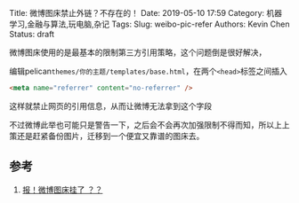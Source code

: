 Title: 微博图床禁止外链？不存在的！
Date: 2019-05-10 17:59
Category: 机器学习,金融与算法,玩电脑,杂记
Tags:
Slug: weibo-pic-refer
Authors: Kevin Chen
Status: draft



微博图床使用的是最基本的限制第三方引用策略，这个问题倒是很好解决，

编辑pelican`themes/你的主题/templates/base.html`，在两个`<head>`标签之间插入

```html
<meta name="referrer" content="no-referrer" />
```

这样就禁止网页的引用信息，从而让微博无法拿到这个字段



不过微博此举也可能只是警告一下，之后会不会再次加强限制不得而知，所以上上策还是赶紧备份图片，迁移到一个便宜又靠谱的图床去。



## 参考

1. [报！微博图床挂了 ？？](<https://www.v2ex.com/t/557844>)